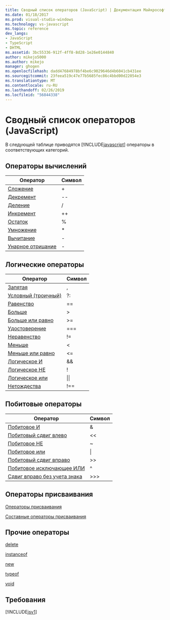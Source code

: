 ```yaml
---
title: Сводный список операторов (JavaScript) | Документация Майкрософт
ms.date: 01/18/2017
ms.prod: visual-studio-windows
ms.technology: vs-javascript
ms.topic: reference
dev_langs:
- JavaScript
- TypeScript
- DHTML
ms.assetid: 3bc55336-912f-4ff8-8d28-1e26e0144840
author: mikejo5000
ms.author: mikejo
manager: ghogen
ms.openlocfilehash: dadd47684978bf4be6c9029646d4b6041cb431ee
ms.sourcegitcommit: 23feea519c47e77b5685fec86c4bbd00d22054e3
ms.translationtype: MT
ms.contentlocale: ru-RU
ms.lasthandoff: 02/26/2019
ms.locfileid: "56844338"
---
```

# <a name="operator-summary-javascript"></a>Сводный список операторов (JavaScript)
В следующей таблице приводятся [!INCLUDE[javascript](../../javascript/includes/javascript-md.md)] операторы в соответствующих категорий.  
  
## <a name="computational-operators"></a>Операторы вычислений  
  
|Оператор|Символ|  
|--------------|------------|  
|[Сложение](../../javascript/reference/addition-operator-decrement-javascript.md)|+|  
|[Декремент](../../javascript/reference/increment-and-decrement-operators-javascript.md)|--|  
|[Деление](../../javascript/reference/division-operator-decrement-javascript.md)|/|  
|[Инкремент](../../javascript/reference/increment-and-decrement-operators-javascript.md)|++|  
|[Остаток](../../javascript/reference/modulus-operator-decrementjavascript.md)|%|  
|[Умножение](../../javascript/reference/multiplication-operator-decrement-javascript.md)|*|  
|[Вычитание](../../javascript/reference/subtraction-operator-decrement-javascript.md)|-|  
|[Унарное отрицание](../../javascript/reference/subtraction-operator-decrement-javascript.md)|-|  
  
## <a name="logical-operators"></a>Логические операторы  
  
|Оператор|Символ|  
|--------------|------------|  
|[Запятая](../../javascript/reference/comma-operator-decrement-javascript.md)|,|  
|[Условный (троичный)](../../javascript/reference/conditional-ternary-operator-decrement-javascript.md)|?:|  
|[Равенство](../../javascript/reference/comparison-operators-javascript.md)|==|  
|[Больше](../../javascript/reference/comparison-operators-javascript.md)|>|  
|[Больше или равно](../../javascript/reference/comparison-operators-javascript.md)|>=|  
|[Удостоверение](../../javascript/reference/comparison-operators-javascript.md)|===|  
|[Неравенство](../../javascript/reference/comparison-operators-javascript.md)|!=|  
|[Меньше](../../javascript/reference/comparison-operators-javascript.md)|<|  
|[Меньше или равно](../../javascript/reference/comparison-operators-javascript.md)|<=|  
|[Логическое И](../../javascript/reference/logical-and-operator-decrement-javascript.md)|&&|  
|[Логическое НЕ](../../javascript/reference/logical-not-operator-decrement-exclpt-javascript.md)|!|  
|[Логическое или](../../javascript/reference/logical-or-operator-decrement-javascript.md)|&#124;&#124;|  
|[Нетождества](../../javascript/reference/comparison-operators-javascript.md)|!==|  
  
## <a name="bitwise-operators"></a>Побитовые операторы  
  
|Оператор|Символ|  
|--------------|------------|  
|[Побитовое И](../../javascript/reference/bitwise-and-operator-decrement-javascript.md)|&|  
|[Побитовый сдвиг влево](../../javascript/reference/bitwise-left-shift-operator-decrement-javascript.md)|<\<|  
|[Побитовое НЕ](../../javascript/reference/bitwise-not-operator-decrement-tilde-javascript.md)|~|  
|[Побитовое или](../../javascript/reference/bitwise-or-operator-decrement-javascript.md)|&#124;|  
|[Побитовый сдвиг вправо](../../javascript/reference/bitwise-right-shift-operator-decrement-javascript.md)|>>|  
|[Побитовое исключающее ИЛИ](../../javascript/reference/bitwise-xor-operator-decrement-hat-javascript.md)|^|  
|[Сдвиг вправо без учета знака](../../javascript/reference/unsigned-right-shift-operator-decrement-javascript.md)|>>>|  
  
## <a name="assignment-operators"></a>Операторы присваивания  
 [Операторы присваивания](../../javascript/reference/assignment-operator-decrement-equal-javascript.md)  
  
 [Составные операторы присваивания](../../javascript/reference/compound-assignment-operators-javascript.md)  
  
## <a name="miscellaneous-operators"></a>Прочие операторы  
 [delete](../../javascript/reference/delete-operator-decrementjavascript.md)  
  
 [instanceof](../../javascript/reference/instanceof-operator-decrementjavascript.md)  
  
 [new](../../javascript/reference/new-operator-decrementjavascript.md)  
  
 [typeof](../../javascript/reference/typeof-operator-decrementjavascript.md)  
  
 [void](../../javascript/reference/void-operator-decrementjavascript.md)  
  
## <a name="requirements"></a>Требования  
 [!INCLUDE[jsv1](../../javascript/misc/includes/jsv1-md.md)]